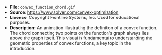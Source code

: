 - **File:** `convex_function_chord.gif`
- **Source:** https://www.solver.com/convex-optimization
- **License:** Copyright Frontline Systems, Inc. Used for educational purposes.
- **Description:** An animation illustrating the definition of a convex function. The chord connecting two points on the function's graph always lies above the graph itself. This visual is fundamental to understanding the geometric properties of convex functions, a key topic in the introduction.
